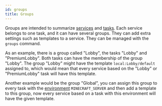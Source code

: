 ```yaml
---
id: groups
title: Groups
---
```


Groups are intended to summarize [services](services) and [tasks](tasks). Each service belongs to one task, and it can have several groups. They can add extra settings such as templates to a service. They can be managed with the `groups` command.

As an example, there is a group called "Lobby", the tasks "Lobby" and "PremiumLobby". Both tasks can have the membership of the group "Lobby". The group "Lobby" might have the template `local:Lobby/default` assigned to, which would mean that every service based on the "Lobby" or "PremiumLobby" task will have this template.

Another example would be the group "Global", you can assign this group to every task with the [environment](tasks#environment) `MINECRAFT_SERVER` and then add a template to this group, now every service based on a task with this environment will have the given template.